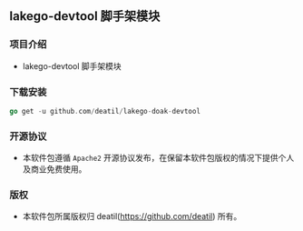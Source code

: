 ## lakego-devtool 脚手架模块


### 项目介绍

*  lakego-devtool 脚手架模块


### 下载安装

~~~go
go get -u github.com/deatil/lakego-doak-devtool
~~~


### 开源协议

*  本软件包遵循 `Apache2` 开源协议发布，在保留本软件包版权的情况下提供个人及商业免费使用。


### 版权

*  本软件包所属版权归 deatil(https://github.com/deatil) 所有。
